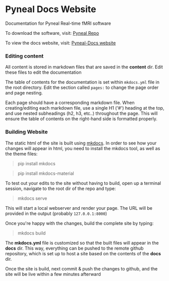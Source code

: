 # Pyneal Docs Website
Documentation for Pyneal Real-time fMRI software

To download the software, visit: [Pyneal Repo](https://github.com/jeffmacinnes/pyneal)

To view the docs website, visit: [Pyneal-Docs website](https://jeffmacinnes.github.io/pyneal-docs/)


### Editing content
All content is stored in markdown files that are saved in the **content** dir. Edit these files to edit the documentation

The table of contents for the documentation is set within `mkdocs.yml` file in the root directory. Edit the section called `pages:` to change the page order and page nesting.

Each page should have a corresponding markdown file. When creating/editing each markdown file, use a single H1 ('#') heading at the top, and use nested subheadings (h2, h3, etc..) throughout the page. This will ensure the table of contents on the right-hand side is formatted properly. 


### Building Website
The static html of the site is built using [mkdocs](http://www.mkdocs.org/). In order to see how your changes will appear in html, you need to install the mkdocs tool, as well as the theme files:

>pip install mkdocs

>pip install mkdocs-material


To test out your edits to the site without having to build, open up a terminal session, navigate to the root dir of the repo and type:

>mkdocs serve

This will start a local webserver and render your page. The URL will be provided in the output (probably `127.0.0.1:8000`)

Once you're happy with the changes, build the complete site by typing:

>mkdocs build

 The **mkdocs.yml** file is customized so that the built files will appear in the **docs** dir. This way, everything can be pushed to the remote github repository, which is set up to host a site based on the contents of the **docs** dir.


Once the site is build, next commit & push the changes to github, and the site will be live within a few minutes afterward
